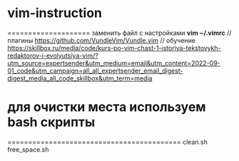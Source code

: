 # vim-instruction
====================
заменить файл с настройками
**vim ~/.vimrc**
// плагины
https://github.com/VundleVim/Vundle.vim
// обучение
https://skillbox.ru/media/code/kurs-po-vim-chast-1-istoriya-tekstovykh-redaktorov-i-evolyutsiya-vim/?utm_source=expertsender&utm_medium=email&utm_content=2022-09-01_code&utm_campaign=all_all_expertsender_email_digest-digest_media_all_code_skillbox&utm_term=media


# для очистки места используем  bash скрипты
==========================================
clean.sh
free_space.sh
